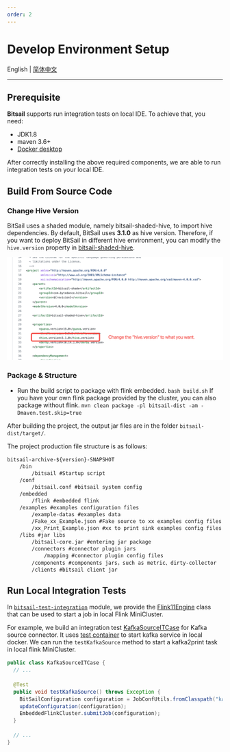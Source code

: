 ```yaml
---
order: 2
---
```


# Develop Environment Setup

English | [简体中文](../../../zh/documents/start/env_setup.md)

-----

## Prerequisite

**Bitsail** supports run integration tests on local IDE. To achieve that, you need:

- JDK1.8
- maven 3.6+
- [Docker desktop](https://www.docker.com/products/docker-desktop/)

After correctly installing the above required components, we are able to run integration tests on your local IDE.

## Build From Source Code

### Change Hive Version

BitSail uses a shaded module, namely bitsail-shaded-hive, to import hive dependencies.
By default, BitSail uses **3.1.0** as hive version.
Therefore, if you want to deploy BitSail in different hive environment, you can modify the `hive.version` property in [bitsail-shaded-hive](https://github.com/bytedance/bitsail/blob/master/bitsail-shade/bitsail-shaded-hive/pom.xml).

![](../../../images/change-hive-version.png)


### Package & Structure

- Run the build script to package with flink embedded.
  `bash build.sh`
  If you have your own flink package provided by the cluster, you can also package without flink.
  `mvn clean package -pl bitsail-dist -am -Dmaven.test.skip=true`

After building the project, the output jar files are in the folder `bitsail-dist/target/`.

The project production file structure is as follows:

``` simple
bitsail-archive-${version}-SNAPSHOT    
    /bin  
        /bitsail #Startup script
    /conf
        /bitsail.conf #bitsail system config
    /embedded
        /flink #embedded flink
    /examples #examples configuration files
        /example-datas #examples data
        /Fake_xx_Example.json #Fake source to xx examples config files
        /xx_Print_Example.json #xx to print sink examples config files
    /libs #jar libs
        /bitsail-core.jar #entering jar package
        /connectors #connector plugin jars
            /mapping #connector plugin config files
        /components #components jars，such as metric、dirty-collector
        /clients #bitsail client jar
```

## Run Local Integration Tests

In [`bitsail-test-integration`](https://github.com/bytedance/bitsail/tree/master/bitsail-test/bitsail-test-integration) module, we provide the [Flink11Engine](https://github.com/bytedance/bitsail/blob/master/bitsail-test/bitsail-test-integration/bitsail-test-integration-base/src/main/java/com/bytedance/bitsail/test/integration/engine/flink/Flink11Engine.java) class that can be used to start a job in local Flink MiniCluster.


For example, we build an integration test [KafkaSourceITCase](https://github.com/bytedance/bitsail/blob/master/bitsail-test/bitsail-test-integration/bitsail-test-integration-connector-legacy/bitsail-test-integration-kafka-legacy/src/test/java/com/bytedance/bitsail/test/integration/legacy/KafkaSourceITCase.java) for Kafka source connector.
It uses [test container](https://www.testcontainers.org/modules/kafka/) to start kafka service in local docker.
We can run the `testKafkaSource` method to start a kafka2print task in local flink MiniCluster.

```java
public class KafkaSourceITCase {
  // ...

  @Test
  public void testKafkaSource() throws Exception {
    BitSailConfiguration configuration = JobConfUtils.fromClasspath("kafka_to_print.json");
    updateConfiguration(configuration);
    EmbeddedFlinkCluster.submitJob(configuration);
  }

  // ...
}
```